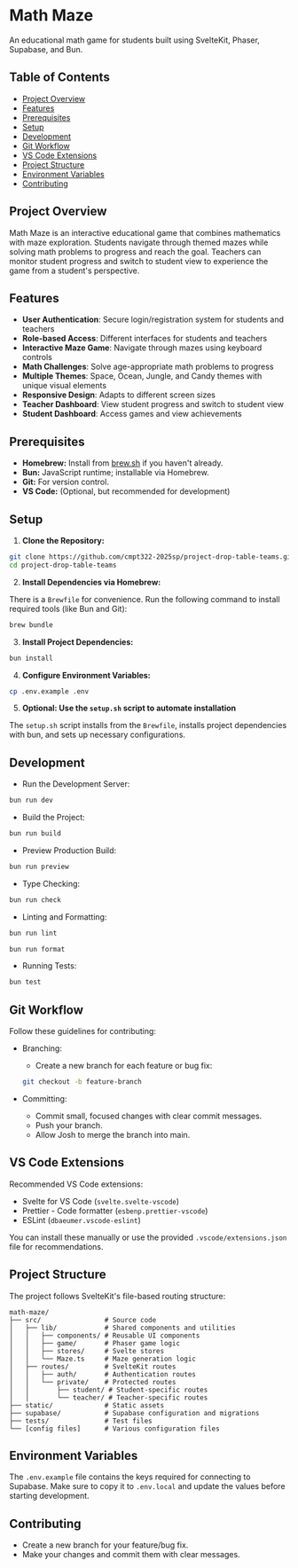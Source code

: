 # Math Maze

An educational math game for students built using SvelteKit, Phaser, Supabase,
and Bun.

## Table of Contents

- [Project Overview](#project-overview)
- [Features](#features)
- [Prerequisites](#prerequisites)
- [Setup](#setup)
- [Development](#development)
- [Git Workflow](#git-workflow)
- [VS Code Extensions](#vs-code-extensions)
- [Project Structure](#project-structure)
- [Environment Variables](#environment-variables)
- [Contributing](#contributing)

## Project Overview

Math Maze is an interactive educational game that combines mathematics with maze
exploration. Students navigate through themed mazes while solving math problems
to progress and reach the goal. Teachers can monitor student progress and switch
to student view to experience the game from a student's perspective.

## Features

- **User Authentication**: Secure login/registration system for students and
  teachers
- **Role-based Access**: Different interfaces for students and teachers
- **Interactive Maze Game**: Navigate through mazes using keyboard controls
- **Math Challenges**: Solve age-appropriate math problems to progress
- **Multiple Themes**: Space, Ocean, Jungle, and Candy themes with unique
  visual elements
- **Responsive Design**: Adapts to different screen sizes
- **Teacher Dashboard**: View student progress and switch to student view
- **Student Dashboard**: Access games and view achievements

## Prerequisites

- **Homebrew:** Install from [brew.sh](https://brew.sh) if you haven't
  already.
- **Bun:** JavaScript runtime; installable via Homebrew.
- **Git:** For version control.
- **VS Code:** (Optional, but recommended for development)

## Setup

1.  **Clone the Repository:**

```bash
git clone https://github.com/cmpt322-2025sp/project-drop-table-teams.git
cd project-drop-table-teams
```

2.  **Install Dependencies via Homebrew:**

There is a `Brewfile` for convenience. Run the following command to install
required tools (like Bun and Git):

```bash
brew bundle
```

3.  **Install Project Dependencies:**

```bash
bun install
```

4.  **Configure Environment Variables:**

```bash
cp .env.example .env
```

5.  **Optional: Use the `setup.sh` script to automate installation**

The `setup.sh` script installs from the `Brewfile`, installs project
dependencies with bun, and sets up necessary configurations.

## Development

- Run the Development Server:

```bash
bun run dev
```

- Build the Project:

```bash
bun run build
```

- Preview Production Build:

```bash
bun run preview
```

- Type Checking:

```bash
bun run check
```

- Linting and Formatting:

```bash
bun run lint
```

```bash
bun run format
```

- Running Tests:

```bash
bun test
```

## Git Workflow

Follow these guidelines for contributing:

- Branching:

  - Create a new branch for each feature or bug fix:

  ```bash
  git checkout -b feature-branch
  ```

- Committing:

  - Commit small, focused changes with clear commit messages.
  - Push your branch.
  - Allow Josh to merge the branch into main.

## VS Code Extensions

Recommended VS Code extensions:

- Svelte for VS Code (`svelte.svelte-vscode`)
- Prettier - Code formatter (`esbenp.prettier-vscode`)
- ESLint (`dbaeumer.vscode-eslint`)

You can install these manually or use the provided `.vscode/extensions.json`
file for recommendations.

## Project Structure

The project follows SvelteKit's file-based routing structure:

    math-maze/
    ├── src/                # Source code
    │   ├── lib/            # Shared components and utilities
    │   │   ├── components/ # Reusable UI components
    │   │   ├── game/       # Phaser game logic
    │   │   ├── stores/     # Svelte stores
    │   │   └── Maze.ts     # Maze generation logic
    │   ├── routes/         # SvelteKit routes
    │   │   ├── auth/       # Authentication routes
    │   │   └── private/    # Protected routes
    │   │       ├── student/ # Student-specific routes
    │   │       └── teacher/ # Teacher-specific routes
    ├── static/             # Static assets
    ├── supabase/           # Supabase configuration and migrations
    ├── tests/              # Test files
    └── [config files]      # Various configuration files

## Environment Variables

The `.env.example` file contains the keys required for connecting to Supabase.
Make sure to copy it to `.env.local` and update the values before starting
development.

## Contributing

- Create a new branch for your feature/bug fix.
- Make your changes and commit them with clear messages.

